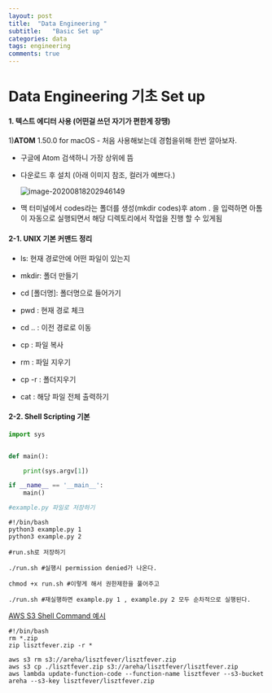 ```yaml
---
layout: post
title:  "Data Engineering "
subtitle:   "Basic Set up"
categories: data
tags: engineering
comments: true
---
```

# Data Engineering 기초 Set up

#### 1. 텍스트 에디터 사용 (어떤걸 쓰던 자기가 편한게 장땡)

1)**ATOM** 1.50.0 for macOS - 처음 사용해보는데 경험을위해 한번 깔아보자.

- 구글에 Atom 검색하니 가장 상위에 뜸

- 다운로드 후 설치 (아래 이미지 참조, 컬러가 예쁘다.)

  ![image-20200818202946149](https://shoman2.github.io/assets/img/image-202008182029461491.png)

- 맥 터미널에서 codes라는 폴더를 생성(mkdir codes)후 atom . 을 입력하면 아톰이 자동으로 실행되면서 해당 디렉토리에서 작업을 진행 할 수 있게됨 

#### 2-1. UNIX 기본 커맨드 정리

- ls: 현재 경로안에 어떤 파일이 있는지
- mkdir: 폴더 만들기
- cd [폴더명]: 폴더명으로 들어가기
- pwd : 현재 경로 체크
- cd .. : 이전 경로로 이동
- cp : 파일 복사
- rm : 파일 지우기

- cp -r : 폴더지우기
- cat : 해당 파일 전체 출력하기

#### 2-2. Shell Scripting 기본

```python
import sys


def main():

    print(sys.argv[1])

if __name__ == '__main__':
    main()

#example.py 파일로 저장하기
```

```shell
#!/bin/bash
python3 example.py 1
python3 example.py 2

#run.sh로 저장하기
```

```shell
./run.sh #실행시 permission denied가 나온다.

chmod +x run.sh #이렇게 해서 권한제한을 풀어주고

./run.sh #재실행하면 example.py 1 , example.py 2 모두 순차적으로 실행된다.
```

<u>AWS S3 Shell Command 예시</u>

 ```shell
#!/bin/bash
rm *.zip
zip lisztfever.zip -r *

aws s3 rm s3://areha/lisztfever/lisztfever.zip
aws s3 cp ./lisztfever.zip s3://areha/lisztfever/lisztfever.zip
aws lambda update-function-code --function-name lisztfever --s3-bucket areha --s3-key lisztfever/lisztfever.zip
 ```

